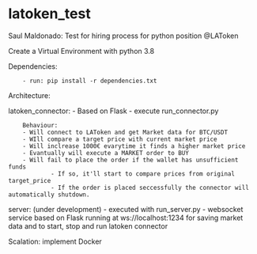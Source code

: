 # latoken_test
Saul Maldonado: Test for hiring process for python position @LAToken

Create a Virtual Environment with python 3.8

Dependencies:

        - run: pip install -r dependencies.txt

Architecture:

latoken_connector:
        - Based on Flask
        - execute run_connector.py

        Behaviour:
        - Will connect to LAToken and get Market data for BTC/USDT
        - WIll compare a target price with current market price
        - Will inclrease 1000€ evarytime it finds a higher market price
        - Evantually will execute a MARKET order to BUY 
        - Will fail to place the order if the wallet has unsufficient funds 
                - If so, it'll start to compare prices from original target_price
                - If the order is placed seccessfully the connector will automatically shutdown.

server: (under development)
        - executed with run_server.py
        - websocket service based on Flask running at ws://localhost:1234 for saving market data and to
          start, stop and run latoken connector



Scalation: implement Docker
           
